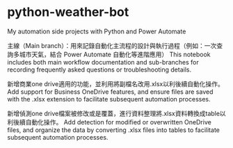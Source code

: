 # python-weather-bot
My automation side projects with Python and Power Automate

主線（Main branch）：用來記錄自動化主流程的設計與執行過程（例如：一次查詢多城市天氣，結合 Power Automate 自動化等進階應用）
This notebook includes both main workflow documentation and sub-branches for recording frequently asked questions or troubleshooting details.

新增商業one drive適用的功能，並利用將副檔名改用.xlsx以利後續自動化操作。
Add support for Business OneDrive features, and ensure files are saved with the .xlsx extension to facilitate subsequent automation processes. 

新增偵測one drive檔案被修改或是覆蓋，進行資料整理將.xlsx資料轉換成table以利後續自動化操作。
Add detection for modified or overwritten OneDrive files, and organize the data by converting .xlsx files into tables to facilitate subsequent automation processes.
